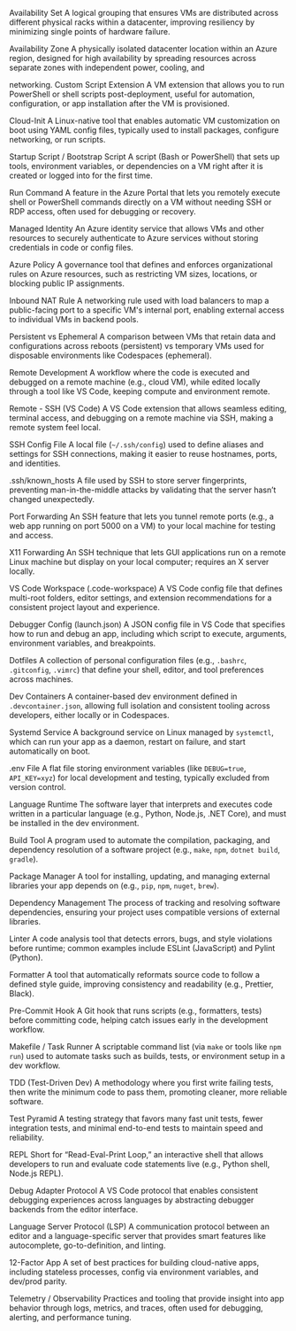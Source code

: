 Availability Set
A logical grouping that ensures VMs are distributed across different physical racks within a datacenter, improving resiliency by minimizing single points of hardware failure.



Availability Zone
A physically isolated datacenter location within an Azure region, designed for high availability by spreading resources across separate zones with independent power, cooling, and 


networking.
Custom Script Extension
A VM extension that allows you to run PowerShell or shell scripts post-deployment, useful for automation, configuration, or app installation after the VM is provisioned.



Cloud-Init
A Linux-native tool that enables automatic VM customization on boot using YAML config files, typically used to install packages, configure networking, or run scripts.



Startup Script / Bootstrap Script
A script (Bash or PowerShell) that sets up tools, environment variables, or dependencies on a VM right after it is created or logged into for the first time.



Run Command
A feature in the Azure Portal that lets you remotely execute shell or PowerShell commands directly on a VM without needing SSH or RDP access, often used for debugging or recovery.



Managed Identity
An Azure identity service that allows VMs and other resources to securely authenticate to Azure services without storing credentials in code or config files.



Azure Policy
A governance tool that defines and enforces organizational rules on Azure resources, such as restricting VM sizes, locations, or blocking public IP assignments.



Inbound NAT Rule
A networking rule used with load balancers to map a public-facing port to a specific VM's internal port, enabling external access to individual VMs in backend pools.



Persistent vs Ephemeral
A comparison between VMs that retain data and configurations across reboots (persistent) vs temporary VMs used for disposable environments like Codespaces (ephemeral).



Remote Development
A workflow where the code is executed and debugged on a remote machine (e.g., cloud VM), while edited locally through a tool like VS Code, keeping compute and environment remote.



Remote - SSH (VS Code)
A VS Code extension that allows seamless editing, terminal access, and debugging on a remote machine via SSH, making a remote system feel local.



SSH Config File
A local file (`~/.ssh/config`) used to define aliases and settings for SSH connections, making it easier to reuse hostnames, ports, and identities.



.ssh/known_hosts
A file used by SSH to store server fingerprints, preventing man-in-the-middle attacks by validating that the server hasn’t changed unexpectedly.



Port Forwarding
An SSH feature that lets you tunnel remote ports (e.g., a web app running on port 5000 on a VM) to your local machine for testing and access.



X11 Forwarding
An SSH technique that lets GUI applications run on a remote Linux machine but display on your local computer; requires an X server locally.



VS Code Workspace (.code-workspace)
A VS Code config file that defines multi-root folders, editor settings, and extension recommendations for a consistent project layout and experience.



Debugger Config (launch.json)
A JSON config file in VS Code that specifies how to run and debug an app, including which script to execute, arguments, environment variables, and breakpoints.



Dotfiles
A collection of personal configuration files (e.g., `.bashrc`, `.gitconfig`, `.vimrc`) that define your shell, editor, and tool preferences across machines.



Dev Containers
A container-based dev environment defined in `.devcontainer.json`, allowing full isolation and consistent tooling across developers, either locally or in Codespaces.



Systemd Service
A background service on Linux managed by `systemctl`, which can run your app as a daemon, restart on failure, and start automatically on boot.



.env File
A flat file storing environment variables (like `DEBUG=true`, `API_KEY=xyz`) for local development and testing, typically excluded from version control.



Language Runtime
The software layer that interprets and executes code written in a particular language (e.g., Python, Node.js, .NET Core), and must be installed in the dev environment.



Build Tool
A program used to automate the compilation, packaging, and dependency resolution of a software project (e.g., `make`, `npm`, `dotnet build`, `gradle`).



Package Manager
A tool for installing, updating, and managing external libraries your app depends on (e.g., `pip`, `npm`, `nuget`, `brew`).



Dependency Management
The process of tracking and resolving software dependencies, ensuring your project uses compatible versions of external libraries.



Linter
A code analysis tool that detects errors, bugs, and style violations before runtime; common examples include ESLint (JavaScript) and Pylint (Python).



Formatter
A tool that automatically reformats source code to follow a defined style guide, improving consistency and readability (e.g., Prettier, Black).



Pre-Commit Hook
A Git hook that runs scripts (e.g., formatters, tests) before committing code, helping catch issues early in the development workflow.



Makefile / Task Runner
A scriptable command list (via `make` or tools like `npm run`) used to automate tasks such as builds, tests, or environment setup in a dev workflow.



TDD (Test-Driven Dev)
A methodology where you first write failing tests, then write the minimum code to pass them, promoting cleaner, more reliable software.



Test Pyramid
A testing strategy that favors many fast unit tests, fewer integration tests, and minimal end-to-end tests to maintain speed and reliability.



REPL
Short for “Read-Eval-Print Loop,” an interactive shell that allows developers to run and evaluate code statements live (e.g., Python shell, Node.js REPL).



Debug Adapter Protocol
A VS Code protocol that enables consistent debugging experiences across languages by abstracting debugger backends from the editor interface.



Language Server Protocol (LSP)
A communication protocol between an editor and a language-specific server that provides smart features like autocomplete, go-to-definition, and linting.



12-Factor App
A set of best practices for building cloud-native apps, including stateless processes, config via environment variables, and dev/prod parity.



Telemetry / Observability
Practices and tooling that provide insight into app behavior through logs, metrics, and traces, often used for debugging, alerting, and performance tuning.




